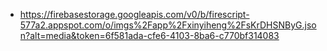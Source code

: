 - https://firebasestorage.googleapis.com/v0/b/firescript-577a2.appspot.com/o/imgs%2Fapp%2Fxinyiheng%2FsKrDHSNByG.json?alt=media&token=6f581ada-cfe6-4103-8ba6-c770bf314083
